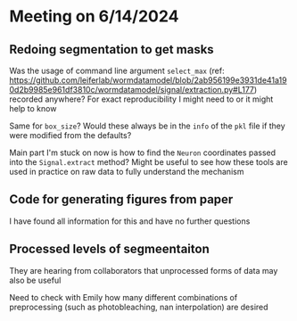 # Meeting on 6/14/2024

## Redoing segmentation to get masks

Was the usage of command line argument `select_max` (ref: https://github.com/leiferlab/wormdatamodel/blob/2ab956199e3931de41a190d2b9985e961df3810c/wormdatamodel/signal/extraction.py#L177) recorded anywhere? For exact reproducibility I might need to or it might help to know

Same for `box_size`? Would these always be in the `info` of the `pkl` file if they were modified from the defaults?

Main part I'm stuck on now is how to find the `Neuron` coordinates passed into the `Signal.extract` method? Might be useful to see how these tools are used in practice on raw data to fully understand the mechanism



## Code for generating figures from paper

I have found all information for this and have no further questions



## Processed levels of segmeentaiton

They are hearing from collaborators that unprocessed forms of data may also be useful

Need to check with Emily how many different combinations of preprocessing (such as photobleaching, nan interpolation) are desired
